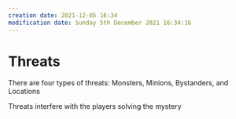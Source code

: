 ```yaml
---
creation date: 2021-12-05 16:34
modification date: Sunday 5th December 2021 16:34:16
---
```


# Threats

There are four types of threats: Monsters, Minions, Bystanders, and Locations

Threats interfere with the players solving the mystery